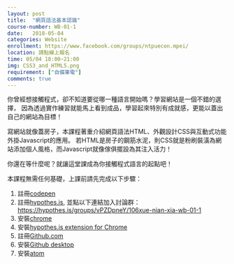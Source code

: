 ```yaml
---
layout: post  
title:  "網頁語法基本認識"  
course-number: WB-01-1
date:   2018-05-04
categories: Website
enrollment: https://www.facebook.com/groups/ntpuecon.mpei/
location: 請點線上報名  
time: 05/04 18:00~21:00  
img: CSS3_and_HTML5.png
requirement: ["自備筆電"]  
comments: true
---
```

你曾經想接觸程式，卻不知道要從哪一種語言開始嗎？學習網站是一個不錯的選擇，
因為透過實作練習就能馬上看到成品，學習起來特別有成就感，更能以蓋出自己的網站為目標！

寫網站就像蓋房子，本課程著重介紹網頁語法HTML、外觀設計CSS與互動式功能外掛Javascript的應用。
若HTML是房子的鋼筋水泥，則CSS就是粉刷裝潢為網站添加個人風格，而Javascript就像傢俱擺設為其注入活力！

你還在等什麼呢？就讓這堂課成為你接觸程式語言的起點吧！

本課程無需任何基礎，上課前請先完成以下步驟：

1. 註冊[codepen](https://codepen.io)  
2. 註冊[hypothes.is](https://hypothes.is), 並點以下連結加入討論群：  
    <https://hypothes.is/groups/vPZDpneY/106xue-nian-xia-wb-01-1>  
3. 安裝[chrome](https://www.google.com/chrome/)  
4. 安裝[hypothes.is extension for Chrome](https://chrome.google.com/webstore/detail/hypothesis-web-pdf-annota/bjfhmglciegochdpefhhlphglcehbmek?hl=en)  
5. 註冊[Github.com](https://github.com/)  
6. 安裝[Github desktop](https://desktop.github.com/)  
7. 安裝[atom](https://atom.io/)  
